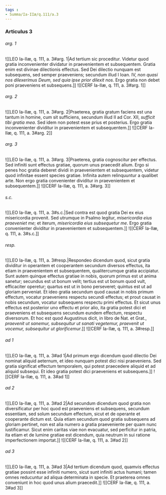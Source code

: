 ```yaml
---
tags : 
- Summa/Ia-IIæ/q.111/a.3
---
```


### Articulus 3

###### arg. 1
![[LEO Ia-IIæ, q. 111, a. 3#arg. 1|Ad tertium sic proceditur. Videtur quod gratia inconvenienter dividatur in praevenientem et subsequentem. Gratia enim est divinae dilectionis effectus. Sed Dei dilectio nunquam est subsequens, sed semper praeveniens; secundum illud I Ioan. IV, *non quasi nos dilexerimus Deum, sed quia ipse prior dilexit nos*. Ergo gratia non debet poni praeveniens et subsequens.]]
![[CERF Ia-IIæ, q. 111, a. 3#arg. 1]]

###### arg. 2
![[LEO Ia-IIæ, q. 111, a. 3#arg. 2|Praeterea, gratia gratum faciens est una tantum in homine, cum sit sufficiens, secundum illud II ad Cor. XII, *sufficit tibi gratia mea*. Sed idem non potest esse prius et posterius. Ergo gratia inconvenienter dividitur in praevenientem et subsequentem.]]
![[CERF Ia-IIæ, q. 111, a. 3#arg. 2]]

###### arg. 3
![[LEO Ia-IIæ, q. 111, a. 3#arg. 3|Praeterea, gratia cognoscitur per effectus. Sed infiniti sunt effectus gratiae, quorum unus praecedit alium. Ergo si penes hoc gratia deberet dividi in praevenientem et subsequentem, videtur quod infinitae essent species gratiae. Infinita autem relinquuntur a qualibet arte. Non ergo gratia convenienter dividitur in praevenientem et subsequentem.]]
![[CERF Ia-IIæ, q. 111, a. 3#arg. 3]]

###### s.c.
![[LEO Ia-IIæ, q. 111, a. 3#s.c.|Sed contra est quod gratia Dei ex eius misericordia provenit. Sed utrumque in Psalmo legitur, *misericordia eius praeveniet me*; et iterum, *misericordia eius subsequetur me*. Ergo gratia convenienter dividitur in praevenientem et subsequentem.]]
![[CERF Ia-IIæ, q. 111, a. 3#s.c.]]

###### resp.
![[LEO Ia-IIæ, q. 111, a. 3#resp.|Respondeo dicendum quod, sicut gratia dividitur in operantem et cooperantem secundum diversos effectus, ita etiam in praevenientem et subsequentem, qualitercumque gratia accipiatur. Sunt autem quinque effectus gratiae in nobis, quorum primus est ut anima sanetur; secundus est ut bonum velit; tertius est ut bonum quod vult, efficaciter operetur; quartus est ut in bono perseveret; quintus est ut ad gloriam perveniat. Et ideo gratia secundum quod causat in nobis primum effectum, vocatur praeveniens respectu secundi effectus; et prout causat in nobis secundum, vocatur subsequens respectu primi effectus. Et sicut unus effectus est posterior uno effectu et prior alio, ita gratia potest dici et praeveniens et subsequens secundum eundem effectum, respectu diversorum. Et hoc est quod Augustinus dicit, in libro de Nat. et Grat., *praevenit ut sanemur, subsequitur ut sanati vegetemur, praevenit ut vocemur, subsequitur ut glorificemur*.]]
![[CERF Ia-IIæ, q. 111, a. 3#resp.]]

###### ad 1
![[LEO Ia-IIæ, q. 111, a. 3#ad 1|Ad primum ergo dicendum quod dilectio Dei nominat aliquid aeternum, et ideo nunquam potest dici nisi praeveniens. Sed gratia significat effectum temporalem, qui potest praecedere aliquid et ad aliquid subsequi. Et ideo gratia potest dici praeveniens et subsequens.]]
![[CERF Ia-IIæ, q. 111, a. 3#ad 1]]

###### ad 2
![[LEO Ia-IIæ, q. 111, a. 3#ad 2|Ad secundum dicendum quod gratia non diversificatur per hoc quod est praeveniens et subsequens, secundum essentiam, sed solum secundum effectum, sicut et de operante et cooperante dictum est. Quia etiam secundum quod gratia subsequens ad gloriam pertinet, non est alia numero a gratia praeveniente per quam nunc iustificamur. Sicut enim caritas viae non evacuatur, sed perficitur in patria, ita etiam et de lumine gratiae est dicendum, quia neutrum in sui ratione imperfectionem importat.]]
![[CERF Ia-IIæ, q. 111, a. 3#ad 2]]

###### ad 3
![[LEO Ia-IIæ, q. 111, a. 3#ad 3|Ad tertium dicendum quod, quamvis effectus gratiae possint esse infiniti numero, sicut sunt infiniti actus humani; tamen omnes reducuntur ad aliqua determinata in specie. Et praeterea omnes conveniunt in hoc quod unus alium praecedit.]]
![[CERF Ia-IIæ, q. 111, a. 3#ad 3]]

